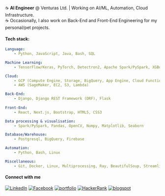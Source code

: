 
:coffee:   **AI Engineer** @ Venturas Ltd. | Working on AI/ML, Automation, Cloud Infrastructure. </br>
:coffee:   Occasionally, I also work on Back-End and Front-End Engineering for my personal/pet projects. </br>

#### Tech stack: 

```yaml
Language: 
    - Python, JavaScript, Java, Bash, SQL

Machine Learning: 
    - TensorFlow/Keras, PyTorch, Detectron2, Apache Spark/PySpark, XGBoost, scikit-learn

Cloud: 
    - GCP (Compute Engine, Storage, BigQuery, App Engine, Cloud Functions) 
    - AWS (SageMaker, EC2, S3, Lambda)

Back-End: 
    - Django, Django REST Framework (DRF), Flask
   
Front-End:
    - React, Next.js, Bootstrap, HTML5, CSS3

Data processing & visualisation: 
    - Spark/PySpark, Pandas, OpenCV, Numpy, Matplotlib, Seaborn

Database/Warehouse: 
    - Postgresql, BigQuery, Firebase

Automation: 
    - Python, Bash, Linux

Miscellaneous: 
    - Git, Docker, Linux, Multiprocessing, Ray, BeautifulSoup, Streamlit, WebRTC, Celery, Elasticsearch
```


#### Connect with me

<a href="https://www.linkedin.com/in/sksoumik/" target="_blank"><img src="https://img.shields.io/badge/linkedin-%40sksoumik-blue" alt="LinkedIn"></a>
<a href="https://www.facebook.com/sadmanks" target="_blank"><img src="https://img.shields.io/badge/facebook-%40sadmanks-9cf" alt="Facebook"></a>
<a href="https://sksoumik.github.io/" target="_blank"><img src="https://img.shields.io/badge/portfolio-sksoumik-success" alt="portfolio"></a>
<a href="https://www.hackerrank.com/sadmanks" target="_blank"><img src="https://img.shields.io/badge/HackeRank-sadmanks-success" alt="HackerRank"></a>
<a href="https://sksoumik.blogspot.com/" target="_blank"><img src="https://img.shields.io/badge/blog-%40sksoumik-orange" alt="blogspot"></a>

</br>
